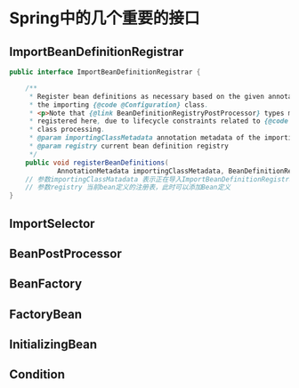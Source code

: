 #	Spring中的几个重要的接口

##	ImportBeanDefinitionRegistrar	

```	java
public interface ImportBeanDefinitionRegistrar {

	/**
	 * Register bean definitions as necessary based on the given annotation metadata of
	 * the importing {@code @Configuration} class.
	 * <p>Note that {@link BeanDefinitionRegistryPostProcessor} types may <em>not</em> be
	 * registered here, due to lifecycle constraints related to {@code @Configuration}
	 * class processing.
	 * @param importingClassMetadata annotation metadata of the importing class
	 * @param registry current bean definition registry
	 */
	public void registerBeanDefinitions(
			AnnotationMetadata importingClassMetadata, BeanDefinitionRegistry registry);
	// 参数importingClassMatadata 表示正在导入ImportBeanDefinitionRegistrar实现类的类的注解。
	// 参数registry 当前bean定义的注册表，此时可以添加Bean定义 
}

```



##	ImportSelector







##	BeanPostProcessor





##	BeanFactory	





##	FactoryBean





##	InitializingBean





##	Condition	

